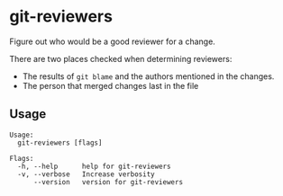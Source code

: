 # git-reviewers

Figure out who would be a good reviewer for a change.

There are two places checked when determining reviewers:

- The results of `git blame` and the authors mentioned in the changes.
- The person that merged changes last in the file

## Usage

```shell
Usage:
  git-reviewers [flags]

Flags:
  -h, --help      help for git-reviewers
  -v, --verbose   Increase verbosity
      --version   version for git-reviewers
```
